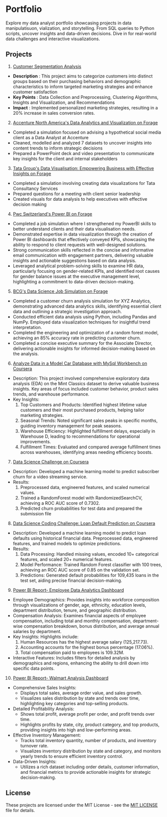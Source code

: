 # Portfolio
Explore my data analyst portfolio showcasing projects in data manipulatisuon, vialization, and storytelling. From SQL queries to Python scripts, uncover insights and data-driven decisions. Dive in for real-world data challenges and interactive visualizations.

## Projects
1. [Customer Segmentation Analysis](https://github.com/paridhijain5/Portfolio/tree/main/Customer%20Segmentation%20Analysis)
- **Description** : This project aims to categorize customers into distinct groups based on their purchasing behaviors and demographic characteristics to inform targeted marketing strategies and enhance customer satisfaction
- **Key Points** : Data Collection and Preprocessing, Clustering Algorithms, Insights and Visualization, and Recommendations
- **Impact** : Implemented personalized marketing strategies, resulting in a 20% increase in sales conversion rates.


2. [Accenture North America's Data Analytics and Visualization on Forage](https://github.com/paridhijain5/Portfolio/tree/main/Accenture%20North%20America%20Data%20Analytics%20and%20Visualization%20Job%20Simulation)
- Completed a simulation focused on advising a hypothetical social media client as a Data Analyst at Accenture
- Cleaned, modelled and analyzed 7 datasets to uncover insights into content trends to inform strategic decisions
- Prepared a PowerPoint deck and video presentation to communicate key insights for the client and internal stakeholders


3. [Tata Group's Data Visualisation: Empowering Business with Effective Insights on Forage](https://github.com/paridhijain5/Portfolio/tree/main/Tata%20Data%20Visualization%20Job%20Simulation)
- Completed a simulation involving creating data visualizations for Tata Consultancy Services
- Prepared questions for a meeting with client senior leadership
- Created visuals for data analysis to help executives with effective decision making


4. [Pwc Switzerland's Power BI on Forage](https://github.com/paridhijain5/Portfolio/tree/main/Pwc%20Power%20BI%20Job%20Simulation)
- Completed a job simulation where I strengthened my PowerBI skills to better understand clients and their data visualisation needs.
- Demonstrated expertise in data visualization through the creation of Power BI dashboards that effectively conveyed KPIs, showcasing the ability to respond to client requests with well-designed solutions.
- Strong communication skills reflected in the concise and informative email communication with engagement partners, delivering valuable insights and actionable suggestions based on data analysis.
- Leveraged analytical problem-solving skills to examine HR data, particularly focusing on gender-related KPIs, and identified root causes for gender balance issues at the executive management level, highlighting a commitment to data-driven decision-making.


5. [BCG's Data Science Job Simulation on Forage](https://github.com/paridhijain5/Portfolio/tree/main/BCG%20GAMMA%20Data%20Science%20Job%20Simulation)
- Completed a customer churn analysis simulation for XYZ Analytics, demonstrating advanced data analytics skills, identifying essential client data and outlining a strategic investigation approach.
- Conducted efficient data analysis using Python, including Pandas and NumPy. Employed data visualization techniques for insightful trend interpretation.
- Completed the engineering and optimization of a random forest model, achieving an 85% accuracy rate in predicting customer churn.
- Completed a concise executive summary for the Associate Director, delivering actionable insights for informed decision-making based on the analysis.


6. [Analyze Data in a Model Car Database with MySql Workbench on Coursera](https://github.com/paridhijain5/Portfolio/tree/main/Analyze%20Data%20in%20a%20Model%20Car%20Database%20with%20MySql%20Workbench)
- Description: This project involved comprehensive exploratory data analysis (EDA) on the Mint Classics dataset to derive valuable business insights. Key areas of focus included customer behavior, product sales trends, and warehouse performance.
- Key Insights:
  1) Top Customers and Products: Identified highest lifetime value customers and their most purchased products, helping tailor marketing strategies.
  2) Seasonal Trends: Noted significant sales peaks in specific months, guiding inventory management for peak seasons.
  3) Warehouse Efficiency: Highlighted fulfillment delays, especially in Warehouse D, leading to recommendations for operational improvements.
  4) Fulfillment Times: Evaluated and compared average fulfillment times across warehouses, identifying areas needing efficiency boosts.


7. [Data Science Challenge on Coursera](https://hub.labs.coursera.org:443/connect/sharedvzjlxbjb?forceRefresh=false&path=%2Fnotebooks%2FChurnPrediction.ipynb&isLabVersioning=file-prep)
- Description: Developed a machine learning model to predict subscriber churn for a video streaming service.
- Results:
  1) Preprocessed data, engineered features, and scaled numerical values.
  2) Trained a RandomForest model with RandomizedSearchCV, achieving a ROC AUC score of 0.7302.
  3) Predicted churn probabilities for test data and prepared the submission file


8. [Data Science Coding Challenge: Loan Default Prediction on Coursera](https://hub.labs.coursera.org:443/connect/sharedpqigtarq?forceRefresh=false&path=%2Fnotebooks%2FLoanDefaultPrediction.ipynb&isLabVersioning=file-prep)
- Description: Developed a machine learning model to predict loan defaults using historical financial data. Preprocessed data, engineered features, and trained models to optimize predictions.
- Results:
  1) Data Processing: Handled missing values, encoded 10+ categorical features, and scaled 20+ numerical features.
  2) Model Performance: Trained Random Forest classifier with 100 trees, achieving an ROC AUC score of 0.85 on the validation set.
  3) Predictions: Generated default probabilities for 109,435 loans in the test set, aiding precise financial decision-making.


9. [Power BI Report- Employee Data Analytics Dashboard](https://github.com/paridhijain5/Portfolio/tree/main/Power%20BI%20Reports/Employee%20Data%20Analytics%20Dashboard)
- Employee Demographics: Provides insights into workforce composition through visualizations of gender, age, ethnicity, education levels, department distribution, tenure, and geographic distribution.
-  Compensation Analysis: Examines financial aspects of employee compensation, including total and monthly compensation, department-wise compensation breakdown, bonus distribution, and average annual salaries by department.
- Key Insights: Highlights include:
   1) Human Resources has the highest average salary (125,217.73).
   2) Accounting accounts for the highest bonus percentage (17.06%).
   3) Total compensation paid to employees is 109.32M.
- Interactive Features: Includes filters for detailed analysis by demographics and regions, enhancing the ability to drill down into specific data points.


10. [Power BI Report- Walmart Analysis Dashboard](https://github.com/paridhijain5/Portfolio/tree/main/Power%20BI%20Reports/Walmart%20Analysis%20Dashboard)
- Comprehensive Sales Insights:
    * Displays total sales, average order value, and sales growth.
    * Visualizes sales distribution by state and trends over time, highlighting key categories and top-selling products.
- Detailed Profitability Analysis:
    * Shows total profit, average profit per order, and profit trends over time.
    * Highlights profits by state, city, product category, and top products, providing insights into high and low-performing areas.
- Effective Inventory Management:
    * Tracks total inventory quantity, number of products, and inventory turnover rate.
    * Visualizes inventory distribution by state and category, and monitors yearly trends to ensure efficient inventory control.
- Data-Driven Insights:
    * Utilizes a rich dataset including order details, customer information, and financial metrics to provide actionable insights for strategic decision-making.



## License
These projects are licensed under the MIT License - see the [MIT LICENSE](LICENSE) file for details.
